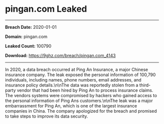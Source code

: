 # pingan.com Leaked

------------
**Breach Date:** 2020-01-01

**Domain:** pingan.com

**Leaked Count:** 100790

**Download:** https://9ghz.com/breach/pingan.com_4143

------------
In 2020, a data breach occurred at Ping An Insurance, a major Chinese insurance company. The leak exposed the personal information of 100,790 individuals, including names, phone numbers, email addresses, and insurance policy details.\n\nThe data was reportedly stolen from a third-party vendor that had been hired by Ping An to process insurance claims. The vendors systems were compromised by hackers who gained access to the personal information of Ping Ans customers.\n\nThe leak was a major embarrassment for Ping An, which is one of the largest insurance companies in China. The company apologized for the breach and promised to take steps to improve its data security.
